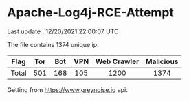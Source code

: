 
# Apache-Log4j-RCE-Attempt

Last update : 12/20/2021 22:00:07 UTC

The file contains 1374 unique ip.

| Flag | Tor | Bot | VPN | Web Crawler | Malicious |
| :-:  | :-: | :-: | :-: | :-:         | :-:       |
| Total| 501  | 168  | 105  | 1200          | 1374        |

Getting from https://www.greynoise.io api.